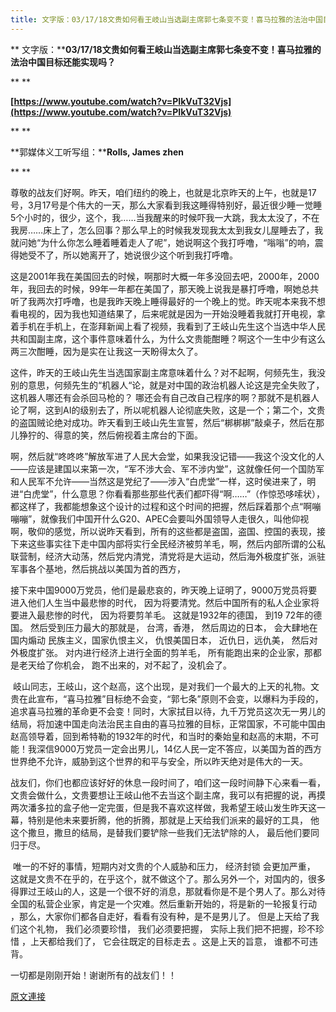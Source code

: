 ```yaml
---
title: 文字版：03/17/18文贵如何看王岐山当选副主席郭七条变不变！喜马拉雅的法治中国目标还能实现吗？
---
```


**
文字版：****03/17/18文贵如何看王岐山当选副主席郭七条变不变！喜马拉雅的法治中国目标还能实现吗？**



**
**



**[https://www.youtube.com/watch?v=PIkVuT32Vjs](https://www.youtube.com/watch?v=PIkVuT32Vjs)**



**
**



**郭媒体义工听写组：****Rolls, James zhen**



**
**



尊敬的战友们好啊。昨天，咱们纽约的晚上，也就是北京昨天的上午，也就是17号，3月17号是个伟大的一天，那么大家看到我这睡得特别好，最近很少睡一觉睡5个小时的，很少，这个，我……当我醒来的时候吓我一大跳，我太太没了，不在我房……床上了，怎么回事？那么早上的时候我发现我太太到我女儿屋睡去了，我就问她“为什么你怎么睡着睡着走人了呢”，她说啊这个我打呼噜，“嗡嗡”的响，震得她受不了，所以她离开了，她说很少这个听到我打呼噜。








这是2001年我在美国回去的时候，啊那时大概一年多没回去吧，2000年，2000年，我回去的时候，99年一年都在美国了，那天晚上说我是暴打呼噜，啊她总共听了我两次打呼噜，也是我昨天晚上睡得最好的一个晚上的觉。昨天呢本来我不想看电视的，因为我也知道结果了，后来呢就是因为一开始没睡着我就打开电视，拿着手机在手机上，在澎拜新闻上看了视频，我看到了王岐山先生这个当选中华人民共和国副主席，这个事件意味着什么，为什么文贵能酣睡？啊这个一生中少有这么两三次酣睡，因为是实在让我这一天盼得太久了。








这件，昨天的王岐山先生当选国家副主席意味着什么？对不起啊，何频先生，我没别的意思，何频先生的“机器人“论，就是对中国的政治机器人论这是完全失败了，这机器人哪还有会杀回马枪的？ 哪还会有自己改自己程序的啊？那就不是机器人论了啊，这到AI的级别去了，所以呢机器人论彻底失败，这是一个；第二个，文贵的盗国贼论绝对成功。昨天看到王岐山先生宣誓，然后“梆梆梆”敲桌子，然后在那儿狰狞的、得意的笑，然后俯视着主席台的下面。








啊，然后就“咚咚咚”解放军进了人民大会堂，如果我没记错——我这个没文化的人——应该是建国以来第一次，“军不涉大会、军不涉内堂”，这就像任何一个国防军和人民军不允许——当然这是党纪了——涉入“白虎堂”一样，这时侯进来了，明进“白虎堂”，什么意思？你看看那些那些代表们都吓得“啊……”（作惊恐哆嗦状），都这样了，我都能想象这个设计的过程和这个时间的把握，然后踩着那个点“啊嘣嘣嘣”，就像我们中国开什么G20、APEC会要叫外国领导人走很久，叫他仰视啊，敬仰的感觉，所以说昨天看到，所有的这些都是盗国，盗国、控国的表现，接下来这些事实往下走中国内部将实行全民经济被剪羊毛，啊，然后内部所谓的公私联营制，经济大动荡，然后党内清党，清党将是大运动，然后海外极度扩张，派驻军事各个基地，然后挑战以美国为首的西方，








接下来中国9000万党员，他们是最悲哀的，昨天晚上证明了，9000万党员将要进入他们人生当中最悲惨的时代， 因为将要清党。然后中国所有的私人企业家将要进入最悲惨的时代， 因为将要剪羊毛。 这就是1932年的德国， 到19 72年的德国。 然后受到压力最大的那就是， 台湾，香港， 然后周边的日本， 会大肆地在国内煽动 民族主义，国家仇恨主义， 仇恨美国日本， 近仇日，远仇美， 然后对外极度扩张。 对内进行经济上进行全面的剪羊毛， 所有能跑出来的企业家，那都是老天给了你机会， 跑不出来的，对不起了，没机会了。








 岐山同志，王岐山，这个赵高，这个出现，是对我们一个最大的上天的礼物。文贵在此宣布，“喜马拉雅”目标绝不会变，“郭七条”原则不会变，以爆料为手段的，追求喜马拉雅的革命更不会变！同时，大家拭目以待，九千万党员这次无一男儿的结局，将加速中国走向法治民主自由的喜马拉雅的目标，正常国家，不可能中国由赵高领导着，回到希特勒的1932年的时代，和当时的秦始皇和赵高的末期，不可能！我深信9000万党员一定会出男儿，14亿人民一定不答应，以美国为首的西方世界绝不允许，威胁到这个世界的和平与安全，所以昨天绝对是伟大的一天。








战友们，你们也都应该好好的休息一段时间了，咱们这一段时间静下心来看一看，文贵会做什么，文贵要想让王岐山他不去当这个副主席，我可以有把握的说，再摸两次潘多拉的盒子他一定完蛋，但是我不喜欢这样做，我希望王岐山发生昨天这一幕，特别是他未来要折腾，他的折腾，那就是上天给我们派来的最好的工具， 他这个撒旦，撒旦的结局，是替我们要铲除一些我们无法铲除的人， 最后他们要同归于尽。








 唯一的不好的事情，短期内对文贵的个人威胁和压力， 经济封锁 会更加严重， 这就是文贵不在乎的，在乎这个，就不做这个了。那么另外一个，对国内的，很多得罪过王岐山的人，这是一个很不好的消息，那就看你是不是个男人了。那么对待全国的私营企业家，肯定是一个灾难。然后重新开始的，将是新的一轮报复行动 ，那么，大家你们都各自走好，看看有没有种，是不是男儿了。 但是上天给了我们这个礼物， 我们必须要珍惜， 我们必须要把握， 实际上我们把不把握，珍不珍惜 ，上天都给我们了， 它会往既定的目标走去 。这是上天的旨意， 谁都不可违背。








一切都是刚刚开始！谢谢所有的战友们！！

[原文連接](http://littleantvoice.blogspot.com/2018/04/031718.html)